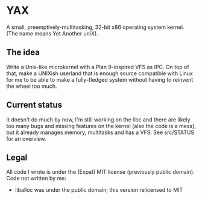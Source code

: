 # YAX
A small, preemptively-multitasking, 32-bit x86 operating system kernel.
(The name means Yet Another uniX).

## The idea
Write a Unix-like microkernel with a Plan 9-inspired VFS as IPC.
On top of that, make a UNIXish userland that is enough source compatible with
Linux for me to be able to make a fully-fledged system without having to
reinvent the wheel too much.

## Current status
It doesn't do much by now, I'm still working on the libc and there are likely
too many bugs and missing features on the kernel (also the code is a mess), but
it already manages memory, multitasks and has a VFS. See src/STATUS for an
overview.

## Legal
All code I wrote is under the (Expat) MIT license (previously public domain).
Code not written by me:

 - liballoc was under the public domain; this version relicensed to MIT

